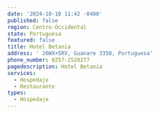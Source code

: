 ```yaml
---
date: '2024-10-10 11:42 -0400'
published: false
region: Centro-Occidental
state: Portuguesa
featured: false
title: Hotel Betania
address: ' 26WX+5RV, Guanare 3350, Portuguesa'
phone_number: 0257-2520277
pagedescription: Hotel Betania
services:
  - Hospedaje
  - Restaurante
types:
  - Hospedaje
---
```

